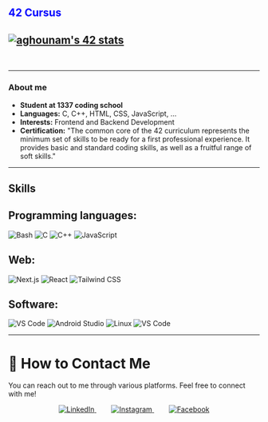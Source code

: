 </br>
<div class="item">
<h2 style="color: blue" > 42 Cursus <h2>
 <a href="https://github.com/ahmedghounami/badge42"><img src="https://badge.mediaplus.ma/black/aghounam"  style="margin-right: auto; margin-left: auto; "alt="aghounam's 42 stats"/></a>
</div>
<br>
 
---

### About me

- **Student at 1337 coding school** 
- **Languages:** C, C++, HTML, CSS, JavaScript, ...
- **Interests:** Frontend and Backend Development
- **Certification:** "The common core of the 42 curriculum represents the minimum set of skills to be ready for a first professional experience. It provides basic and standard coding skills, as well as a fruitful range of soft skills."

---

## Skills

## Programming languages:
![Bash](https://img.shields.io/badge/Bash-4EAA25?logo=gnubash&logoColor=white&style=for-the-badge)
![C](https://img.shields.io/badge/C-A8B9CC?logo=c&logoColor=white&style=for-the-badge)
![C++](https://img.shields.io/badge/C++-00599C?logo=cplusplus&logoColor=white&style=for-the-badge)
![JavaScript](https://img.shields.io/badge/JavaScript-F7DF1E?logo=javascript&logoColor=black&style=for-the-badge)

## Web:
![Next.js](https://img.shields.io/badge/Next.js-000000?logo=next.js&logoColor=white&style=for-the-badge)
![React](https://img.shields.io/badge/React-61DAFB?logo=react&logoColor=black&style=for-the-badge)
![Tailwind CSS](https://img.shields.io/badge/Tailwind_CSS-06B6D4?logo=tailwindcss&logoColor=white&style=for-the-badge)

## Software:
![VS Code](https://img.shields.io/badge/VSCode-007ACC?logo=visualstudiocode&logoColor=white&style=for-the-badge)
![Android Studio](https://img.shields.io/badge/Android%20Studio-3DDC84?logo=androidstudio&logoColor=white&style=for-the-badge)
![Linux](https://img.shields.io/badge/Linux-FCC624?logo=Linux&logoColor=black&style=for-the-badge)
![VS Code](https://img.shields.io/badge/Docker-007ACC?logo=visualstudiocode&logoColor=white&style=for-the-badge)

---

# 📣 How to Contact Me

You can reach out to me through various platforms. Feel free to connect with me!

<p align="center">
  <a href="https://www.linkedin.com/in/ahmed-ghounami-a675b1294/" style="margin: 0 15px;">
    <img src="https://img.shields.io/badge/LinkedIn-0077B5?style=flat-square&logo=linkedin&logoColor=white" alt="LinkedIn">
  </a>
  <a href="" style="margin: 0 15px;">
    <img src="https://img.shields.io/badge/Instagram-E4405F?style=flat-square&logo=instagram&logoColor=white" alt="Instagram">
  </a>
  <a href="" style="margin: 0 15px;">
    <img src="https://img.shields.io/badge/Facebook-1877F2?style=flat-square&logo=facebook&logoColor=white" alt="Facebook">
  </a>
</p>

